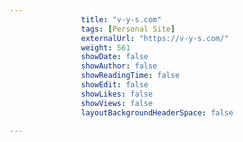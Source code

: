 ```yaml
---
                title: "v-y-s.com"
                tags: [Personal Site]
                externalUrl: "https://v-y-s.com/"
                weight: 561
                showDate: false
                showAuthor: false
                showReadingTime: false
                showEdit: false
                showLikes: false
                showViews: false
                layoutBackgroundHeaderSpace: false
                
---
```

